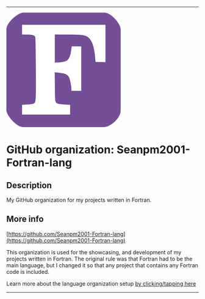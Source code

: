 
***

![FORTRAN_Logo.png failed to load. The file may be missing or corrupt. Check the file path for errors first.](/AdditionalInfo/1/Seanpm2001-Fortran-lang/FORTRAN_Logo.png)

# GitHub organization: Seanpm2001-Fortran-lang

## Description

My GitHub organization for my projects written in Fortran.

## More info

[https://github.com/Seanpm2001-Fortran-lang](https://github.com/Seanpm2001-Fortran-lang)

This organization is used for the showcasing, and development of my projects written in Fortran. The original rule was that Fortran had to be the main language, but I changed it so that any project that contains any Fortran code is included.

Learn more about the language organization setup [by clicking/tapping here](/AdditionalInfo/LanguageOrgs/README.md)

***
